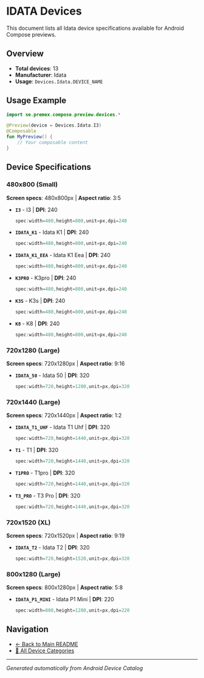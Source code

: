 # IDATA Devices

This document lists all Idata device specifications available for Android Compose previews.

## Overview

- **Total devices**: 13
- **Manufacturer**: Idata
- **Usage**: `Devices.Idata.DEVICE_NAME`

## Usage Example

```kotlin
import se.premex.compose.preview.devices.*

@Preview(device = Devices.Idata.I3)
@Composable
fun MyPreview() {
    // Your composable content
}
```

## Device Specifications

### 480x800 (Small)

**Screen specs**: 480x800px | **Aspect ratio**: 3:5

- **`I3`** - I3 | **DPI**: 240
  ```kotlin
  spec:width=480,height=800,unit=px,dpi=240
  ```

- **`IDATA_K1`** - Idata K1 | **DPI**: 240
  ```kotlin
  spec:width=480,height=800,unit=px,dpi=240
  ```

- **`IDATA_K1_EEA`** - Idata K1 Eea | **DPI**: 240
  ```kotlin
  spec:width=480,height=800,unit=px,dpi=240
  ```

- **`K3PRO`** - K3pro | **DPI**: 240
  ```kotlin
  spec:width=480,height=800,unit=px,dpi=240
  ```

- **`K3S`** - K3s | **DPI**: 240
  ```kotlin
  spec:width=480,height=800,unit=px,dpi=240
  ```

- **`K8`** - K8 | **DPI**: 240
  ```kotlin
  spec:width=480,height=800,unit=px,dpi=240
  ```

### 720x1280 (Large)

**Screen specs**: 720x1280px | **Aspect ratio**: 9:16

- **`IDATA_50`** - Idata 50 | **DPI**: 320
  ```kotlin
  spec:width=720,height=1280,unit=px,dpi=320
  ```

### 720x1440 (Large)

**Screen specs**: 720x1440px | **Aspect ratio**: 1:2

- **`IDATA_T1_UHF`** - Idata T1 Uhf | **DPI**: 320
  ```kotlin
  spec:width=720,height=1440,unit=px,dpi=320
  ```

- **`T1`** - T1 | **DPI**: 320
  ```kotlin
  spec:width=720,height=1440,unit=px,dpi=320
  ```

- **`T1PRO`** - T1pro | **DPI**: 320
  ```kotlin
  spec:width=720,height=1440,unit=px,dpi=320
  ```

- **`T3_PRO`** - T3 Pro | **DPI**: 320
  ```kotlin
  spec:width=720,height=1440,unit=px,dpi=320
  ```

### 720x1520 (XL)

**Screen specs**: 720x1520px | **Aspect ratio**: 9:19

- **`IDATA_T2`** - Idata T2 | **DPI**: 320
  ```kotlin
  spec:width=720,height=1520,unit=px,dpi=320
  ```

### 800x1280 (Large)

**Screen specs**: 800x1280px | **Aspect ratio**: 5:8

- **`IDATA_P1_MINI`** - Idata P1 Mini | **DPI**: 220
  ```kotlin
  spec:width=800,height=1280,unit=px,dpi=220
  ```

## Navigation

- [← Back to Main README](../../README.md)
- [📱 All Device Categories](../README.md)

---
*Generated automatically from Android Device Catalog*
